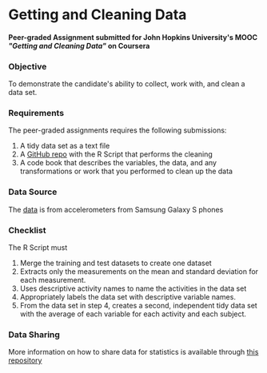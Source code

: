 # Getting and Cleaning Data
#### Peer-graded Assignment submitted for John Hopkins University's MOOC *"Getting and Cleaning Data"* on Coursera

### Objective
To demonstrate the candidate's ability to collect, work with, and clean a data set.

### Requirements
The peer-graded assignments requires the following submissions:
1. A tidy data set as a text file
2. A [GitHub repo](https://github.com/nadeemnajeeb/gettingandcleaningdata) with the R Script that performs the cleaning
3. A code book that describes the variables, the data, and any transformations or work that you performed to clean up the data

### Data Source
The [data](https://d396qusza40orc.cloudfront.net/getdata%2Fprojectfiles%2FUCI%20HAR%20Dataset.zip) is from accelerometers from Samsung Galaxy S phones

### Checklist
The R Script must
1. Merge the training and test datasets to create one dataset
2. Extracts only the measurements on the mean and standard deviation for each measurement.
3. Uses descriptive activity names to name the activities in the data set
4. Appropriately labels the data set with descriptive variable names.
5. From the data set in step 4, creates a second, independent tidy data set with the average of each variable for each activity and each subject.

### Data Sharing
More information on how to share data for statistics is available through [this repository](https://github.com/nadeemnajeeb/datasharing)


